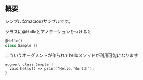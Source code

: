 ## 概要
シンプルなmacroのサンプルです。

クラスに@Helloとアノテーションをつけると
```dart
@Hello()
class Sample {}
```

こういうオーグメントが作られてhelloメソッドが利用可能になります
```
augment class Sample {
  void hello() => print("Hello, World!");
}
```